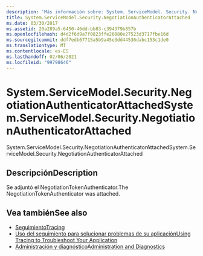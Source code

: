 ```yaml
---
description: 'Más información sobre: System. ServiceModel. Security. NegotiationAuthenticatorAttached'
title: System.ServiceModel.Security.NegotiationAuthenticatorAttached
ms.date: 03/30/2017
ms.assetid: 20a289a5-6450-46dd-bb83-c394379b857b
ms.openlocfilehash: d4d2f6d9a7f0823ffe26080e27523d3717fbe16d
ms.sourcegitcommit: ddf7edb67715a5b9a45e3dd44536dabc153c1de0
ms.translationtype: MT
ms.contentlocale: es-ES
ms.lasthandoff: 02/06/2021
ms.locfileid: "99798646"
---
```

# <a name="systemservicemodelsecuritynegotiationauthenticatorattached"></a><span data-ttu-id="b4a81-103">System.ServiceModel.Security.NegotiationAuthenticatorAttached</span><span class="sxs-lookup"><span data-stu-id="b4a81-103">System.ServiceModel.Security.NegotiationAuthenticatorAttached</span></span>

<span data-ttu-id="b4a81-104">System.ServiceModel.Security.NegotiationAuthenticatorAttached</span><span class="sxs-lookup"><span data-stu-id="b4a81-104">System.ServiceModel.Security.NegotiationAuthenticatorAttached</span></span>  
  
## <a name="description"></a><span data-ttu-id="b4a81-105">Descripción</span><span class="sxs-lookup"><span data-stu-id="b4a81-105">Description</span></span>  

 <span data-ttu-id="b4a81-106">Se adjuntó el NegotiationTokenAuthenticator.</span><span class="sxs-lookup"><span data-stu-id="b4a81-106">The NegotiationTokenAuthenticator was attached.</span></span>  
  
## <a name="see-also"></a><span data-ttu-id="b4a81-107">Vea también</span><span class="sxs-lookup"><span data-stu-id="b4a81-107">See also</span></span>

- [<span data-ttu-id="b4a81-108">Seguimiento</span><span class="sxs-lookup"><span data-stu-id="b4a81-108">Tracing</span></span>](index.md)
- [<span data-ttu-id="b4a81-109">Uso del seguimiento para solucionar problemas de su aplicación</span><span class="sxs-lookup"><span data-stu-id="b4a81-109">Using Tracing to Troubleshoot Your Application</span></span>](using-tracing-to-troubleshoot-your-application.md)
- [<span data-ttu-id="b4a81-110">Administración y diagnóstico</span><span class="sxs-lookup"><span data-stu-id="b4a81-110">Administration and Diagnostics</span></span>](../index.md)
